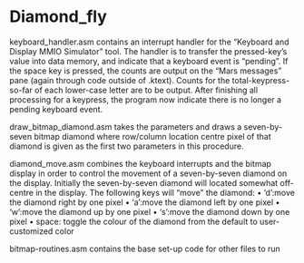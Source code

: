 # Diamond_fly

keyboard_handler.asm
contains an interrupt handler for the “Keyboard and Display MMIO Simulator” tool. The handler is to transfer the pressed-key’s value into data memory, and indicate that a keyboard event is “pending”. If the space key is pressed, the counts are output on the “Mars messages” pane (again through code outside of .ktext). Counts for the total-keypress- so-far of each lower-case letter are to be output. After finishing all processing for a keypress, the program  now indicate there is no longer a pending keyboard event.

draw_bitmap_diamond.asm
takes the parameters and draws a seven-by-seven bitmap diamond where row/column location centre pixel of that diamond is given as the first two parameters in this procedure.

diamond_move.asm
combines the keyboard interrupts and the bitmap display in order to control the movement of a seven-by-seven diamond on the display.
Initially the seven-by-seven diamond will located somewhat off-centre in the display. The following keys will “move” the diamond:
• ‘d’:move the diamond right by one pixel
• ‘a’:move the diamond left by one pixel
• ‘w’:move the diamond up by one pixel
• ‘s’:move the diamond down by one pixel
• space: toggle the colour of the diamond from the default to user-customized color

bitmap-routines.asm
contains the base set-up code for other files to run
